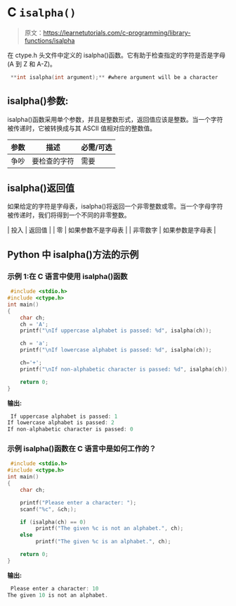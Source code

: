 # C `isalpha()`

> 原文：<https://learnetutorials.com/c-programming/library-functions/isalpha>

在 ctype.h 头文件中定义的 isalpha()函数。它有助于检查指定的字符是否是字母(A 到 Z 和 A-Z)。

```c
 **int isalpha(int argument);** #where argument will be a character 

```

## isalpha()参数:

isalpha()函数采用单个参数，并且是整数形式，返回值应该是整数。当一个字符被传递时，它被转换成与其 ASCII 值相对应的整数值。

| 参数 | 描述 | 必需/可选 |
| --- | --- | --- |
| 争吵 | 要检查的字符 | 需要 |

## isalpha()返回值

如果给定的字符是字母表，isalpha()将返回一个非零整数或零。当一个字母字符被传递时，我们将得到一个不同的非零整数。

| 投入 | 返回值 |
| 零 | 如果参数不是字母表 |
| 非零数字 | 如果参数是字母表 |

## Python 中 isalpha()方法的示例

### 示例 1:在 C 语言中使用 isalpha()函数

```c
 #include <stdio.h>
#include <ctype.h>
int main()
{
    char ch;
    ch = 'A';
    printf("\nIf uppercase alphabet is passed: %d", isalpha(ch));

    ch = 'a';
    printf("\nIf lowercase alphabet is passed: %d", isalpha(ch));

    ch='+';
    printf("\nIf non-alphabetic character is passed: %d", isalpha(ch));

    return 0;
} 

```

**输出:**

```c
 If uppercase alphabet is passed: 1
If lowercase alphabet is passed: 2
If non-alphabetic character is passed: 0 
```

### 示例 isalpha()函数在 C 语言中是如何工作的？

```c
 #include <stdio.h>
#include <ctype.h>
int main()
{
    char ch;

    printf("Please enter a character: ");
    scanf("%c", &ch;);

    if (isalpha(ch) == 0)
         printf("The given %c is not an alphabet.", ch);
    else
         printf("The given %c is an alphabet.", ch);

    return 0;
} 

```

**输出:**

```c
 Please enter a character: 10
The given 10 is not an alphabet. 
```